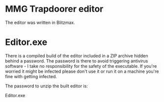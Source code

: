 # MMG Trapdoorer editor
The editor was written in Blitzmax.


# Editor.exe
There is a compiled build of the editor included in a ZIP archive hidden behind a password.
The password is there to avoid triggering antivirus software - I take no responsibility for the
safety of the executable. If you're worried it might be infected please don't use it
or run it on a machine you're fine with getting infected.

The password to unzip the built editor is:

Editor.exe


